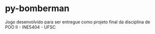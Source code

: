 # py-bomberman
Jogo desenvolvido para ser entregue como projeto final da disciplina de POO II - INE5404 - UFSC
